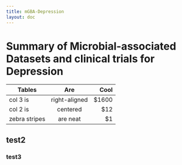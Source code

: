 ```yaml
---
title: mGBA-Depression
layout: doc
---
```


# Summary of Microbial-associated Datasets and clinical trials for Depression

| Tables        |      Are      |  Cool |
| ------------- | :-----------: | ----: |
| col 3 is      | right-aligned | $1600 |
| col 2 is      |   centered    |   $12 |
| zebra stripes |   are neat    |    $1 |

## test2


### test3
